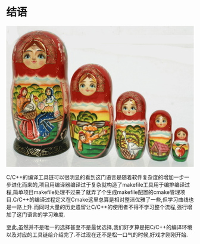 # 结语

![c和c++的编译工具链看起来就像是套娃一样](../img/套娃.jpg)

C/C++的编译工具链可以很明显的看到这门语言是随着软件复杂度的增加一步一步进化而来的,项目用编译器编译过于复杂就构造了makefile工具用于编排编译过程,简单项目makefile处理不过来了就弄了个生成makefile配置的cmake管理项目.C/C++的编译过程定义在Cmake这里总算是相对整洁优雅了一些,但学习曲线也是一路上升.而同时大量的历史遗留让C/C++的使用者不得不学习整个流程,强行增加了这门语言的学习难度.

至此,虽然并不是唯一的选择甚至不是最优选择,我们好歹算是把C/C++的编译环境以及对应的工具链给介绍完了.不过现在还不是松一口气的时候,好戏才刚刚开始.

<!-- todo

+ 交叉编译:

除了标准的gcc/g++编译器外,它还提供[用于交叉编译到arm指令集及其的工具](https://developer.arm.com/tools-and-software/open-source-software/developer-tools/gnu-toolchain/gnu-a/downloads):

+ `arm-none-eabi`用于编译32位ARM架构的裸机系统(写系统,烧录用),一般适合内核编程,所以不支持那些跟操作系统关系密切的函数比如`fork(2)`他使用的是`newlib`这个专用于嵌入式系统的C库
+ `arm-none-linux-gnueabihf`主要用于基于32位ARM架构的Linux系统,用于在系统之上编写应用,使用`Glibc`
+ `aarch64-none-elf`用于编译64位ARM架构的裸机系统(写系统,烧录用),一般适合内核编程,所以不支持那些跟操作系统关系密切的函数比如`fork(2)`他使用的是`newlib`这个专用于嵌入式系统的C库
+ `aarch64-none-linux-gnu`主要用于基于64位ARM架构的Linux系统,用于在系统之上编写应用,使用`Glibc`
+ `aarch64_be-none-linux-gnu`主要用于基于64位ARM架构的Linux系统(大端字节序),用于在系统之上编写应用,使用`Glibc`


+ [分布式编译](https://www.distcc.org/) -->